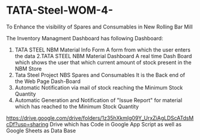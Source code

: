 # TATA-Steel-WOM-4-
To Enhance the visibility of Spares and Consumables in New Rolling Bar Mill

The Inventory Managment Dashboard has following Dashboard:
1. TATA STEEL NBM Material Info Form
   A form from which the user enters the data
2.TATA STEEL NBM Material Dashboard
   A real time Dash Board which shows the user that which current amount of stock present in the NBM Store
3. Tata Steel Project NBS Spares and Consumables
   It is the Back end of the Web Page Dash-Board
4. Automatic Notification via mail of stock reaching the Minimum Stock Quantity
5. Automatic Generation and Notification of "Issue Report" for material which has reached to the Minimum Stock Quantity


https://drive.google.com/drive/folders/1z35hXkmIg09Y_UrxZiAgLDScATdsMcDf?usp=sharing 
Drive which has Code in Google App Script as well as Google Sheets as Data Base
